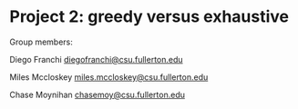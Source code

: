 # Project 2: greedy versus exhaustive

Group members:

Diego Franchi diegofranchi@csu.fullerton.edu

Miles Mccloskey miles.mccloskey@csu.fullerton.edu

Chase Moynihan chasemoy@csu.fullerton.edu


